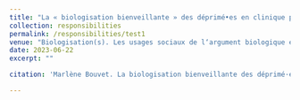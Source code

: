 ```yaml
---
title: "La « biologisation bienveillante » des déprimé•es en clinique privée. La réception de trois répertoires de légitimation au prisme de la classe et des masculinités"
collection: responsibilities
permalink: /responsibilities/test1
venue: "Biologisation(s). Les usages sociaux de l‘argument biologique en santé, dirigé par Laurine Thizy, Justine Vincent, Sinem Gunes, Irem Nihan Balci, coll. « Sociétés, Espaces, Temps »"
date: 2023-06-22
excerpt: ""

citation: 'Marlène Bouvet. La biologisation bienveillante des déprimé·es en clinique privée. Biologisation(s), ENS Éditions, pp.71-95, 2023.'

---
```

